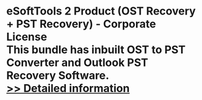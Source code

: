 # eSoftTools 2 Product (OST Recovery + PST Recovery) - Corporate License<br />This bundle has inbuilt OST to PST Converter and Outlook PST Recovery Software.<br />[>> Detailed information](https://secure.shareit.com/shareit/product.html?productid=300962028&affiliateid=200057808)